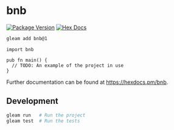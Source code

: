 # bnb

[![Package Version](https://img.shields.io/hexpm/v/bnb)](https://hex.pm/packages/bnb)
[![Hex Docs](https://img.shields.io/badge/hex-docs-ffaff3)](https://hexdocs.pm/bnb/)

```sh
gleam add bnb@1
```
```gleam
import bnb

pub fn main() {
  // TODO: An example of the project in use
}
```

Further documentation can be found at <https://hexdocs.pm/bnb>.

## Development

```sh
gleam run   # Run the project
gleam test  # Run the tests
```

